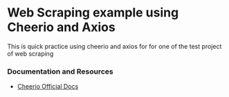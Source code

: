 # Web Scraping example using Cheerio and Axios
This is quick practice using cheerio and axios for for one of the test project of web scraping








### Documentation and Resources
* [Cheerio Official Docs](https://cheerio.js.org/docs/intro)